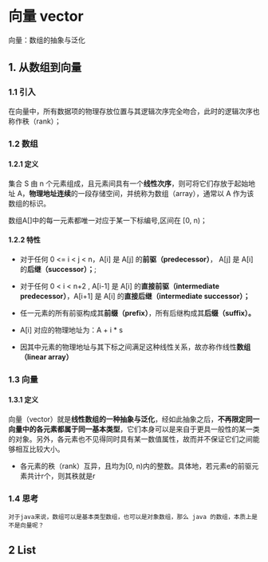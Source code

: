 # 向量 vector

向量：数组的抽象与泛化



## 1. 从数组到向量

### 1.1  引入

在向量中，所有数据项的物理存放位置与其逻辑次序完全吻合，此时的逻辑次序也称作秩（rank）；



### 1.2 数组

#### 1.2.1 定义

集合 S 由 n 个元素组成，且元素间具有一个**线性次序**，则可将它们存放于起始地址 A，**物理地址连续**的一段存储空间，并统称为数组（array），通常以 A 作为该数组的标识。

数组A[]中的每一元素都唯一对应于某一下标编号,区间在 [0, n)；

#### 1.2.2 特性

- 对于任何 0 <= i < j < n，A[i] 是 A[j] 的**前驱（predecessor）**， A[j] 是 A[i] 的**后继（successor）；**;

- 对于任何 0 < i < n+2 , A[i-1] 是 A[i] 的**直接前驱（intermediate predecessor）**，A[i+1] 是 A[i] 的**直接后继（intermediate successor）；**
- 任一元素的所有前驱构成其**前缀（prefix）**，所有后继构成其**后缀（suffix）。**
- A[i] 对应的物理地址为：A + i * s
- 因其中元素的物理地址与其下标之间满足这种线性关系，故亦称作线性**数组（linear array）**



### 1.3 向量

#### 1.3.1 定义

向量（vector）就是**线性数组的一种抽象与泛化**，经如此抽象之后，**不再限定同一向量中的各元素都属于同一基本类型**，它们本身可以是来自于更具一般性的某一类的对象。另外，各元素也不见得同时具有某一数值属性，故而并不保证它们之间能够相互比较大小。

- 各元素的秩（rank）互异，且均为[0, n)内的整数。具体地，若元素e的前驱元素共计r个，则其秩就是r



### 1.4 思考

```
对于java来说，数组可以是基本类型数组，也可以是对象数组，那么 java 的数组，本质上是不是向量呢？
```



## 2 List

